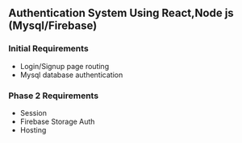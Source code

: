 ## Authentication System Using React,Node js (Mysql/Firebase)

### Initial Requirements 
-  Login/Signup page routing
- Mysql database authentication

### Phase 2 Requirements 
- Session 
- Firebase Storage Auth
- Hosting

